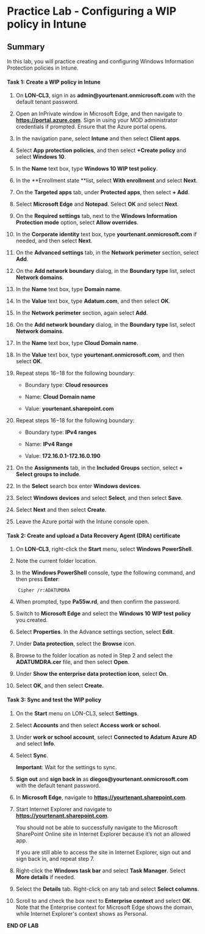# Practice Lab - Configuring a WIP policy in Intune

## Summary

In this lab, you will practice creating and configuring Windows Information Protection policies in Intune.

#### Task 1: Create a WIP policy in Intune

1.  On **LON-CL3**, sign in as **admin\@yourtenant.onmicrosoft.com** with the default tenant password.

2.  Open an InPrivate window in Microsoft Edge, and then navigate to **https://portal.azure.com**.
    Sign in using your MOD administrator credentials if prompted. Ensure that the Azure portal opens.

3.  In the navigation pane, select **Intune** and then select **Client apps**.

4.  Select **App protection policies**, and then select **+Create policy** and select **Windows 10**.

5.  In the **Name** text box, type **Windows 10 WIP test policy**.

6.  In the **Enrollment state **list, select **With enrollment** and select **Next**.

7.  On the **Targeted apps** tab, under **Protected apps**, then select **+ Add**.

8.  Select **Microsoft Edge** and **Notepad**. Select **OK** and select **Next**.

9.  On the **Required settings** tab, next to the **Windows Information Protection mode** option, select **Allow overrides**.

10.  In the **Corporate identity** text box, type **yourtenant.onmicrosoft.com**
    if needed, and then select **Next**.

11.  On the **Advanced settings** tab, in the **Network perimeter** section, select **Add**.

12.  On the **Add network boundary** dialog, in the **Boundary type** list, select **Network domains**.

13.  In the **Name** text box, type **Domain name**.

14.  In the **Value** text box, type **Adatum.com**, and then select **OK**.

15.  In the **Network perimeter** section, again select **Add**.

16.  On the **Add network boundary** dialog, in the **Boundary type** list, select **Network domains**.

17.  In the **Name** text box, type **Cloud Domain name**.

18.  In the **Value** text box, type **yourtenant.onmicrosoft.com**, and then
    select **OK**.

19. Repeat steps 16−18 for the following boundary:

    -   Boundary type: **Cloud resources**

    -   Name: **Cloud Domain name**

    -   Value: **yourtenant.sharepoint.com**

20. Repeat steps 16−18 for the following boundary:

    -   Boundary type: **IPv4 ranges**

    -   Name: **IPv4 Range**

    -   Value: **172.16.0.1-172.16.0.190**

21.  On the **Assignments** tab, in the **Included Groups** section, select **+ Select groups to include**.

22.  In the **Select** search box enter **Windows devices**.

23.  Select **Windows devices** and select **Select**, and then select **Save**.

24.  Select **Next** and then select **Create**.

25.  Leave the Azure portal with the Intune console open.

#### Task 2: Create and upload a Data Recovery Agent (DRA) certificate

1.  On **LON-CL3**, right-click the **Start** menu, select **Windows PowerShell**.

2.  Note the current folder location.

3.  In the **Windows PowerShell** console, type the following command, and then
    press **Enter**:

```
    Cipher /r:ADATUMDRA

```
4.  When prompted, type **Pa55w.rd**, and then confirm the password.

5.  Switch to **Microsoft Edge** and select the **Windows 10 WIP test policy** you created.

6.  Select **Properties**. In the Advance settings section, select **Edit**.

7.  Under **Data protection**, select the **Browse** icon.

8.  Browse to the folder location as noted in Step 2 and select the
    **ADATUMDRA.cer** file, and then select **Open**.

9.  Under **Show the enterprise data protection icon**, select **On**.

10.  Select **OK**, and then select **Create.**

#### Task 3: Sync and test the WIP policy

1.  On the **Start** menu on LON-CL3, select **Settings**.

2.  Select **Accounts** and then select **Access work or school**.

3.  Under **work or school account**, select **Connected to Adatum Azure AD** and
    select **Info**.

4.  Select **Sync**.

    **Important**: Wait for the settings to sync.

5.  **Sign out** and **sign back in** as **diegos\@yourtenant.onmicrosoft.com** 
    with the default tenant password.

6.  In **Microsoft Edge**, navigate to **https://yourtenant.sharepoint.com**.

7.  Start Internet Explorer and navigate to **https://yourtenant.sharepoint.com**.

    You should not be able to successfully navigate to the Microsoft
    SharePoint Online site in Internet Explorer because it’s not an allowed app.

    If you are still able to access the site in Internet Explorer, sign out and sign back in, and repeat step 7.

8.  Right-click the **Windows task bar** and select **Task Manager**.  Select **More details** if needed.

9.  Select the **Details** tab. Right-click on any tab and select **Select columns**. 

10.  Scroll to and check the box next to **Enterprise context** and select **OK**. Note that the Enterprise context for Microsoft Edge shows the domain, while Internet Explorer's context shows as Personal.  


**END OF LAB**
